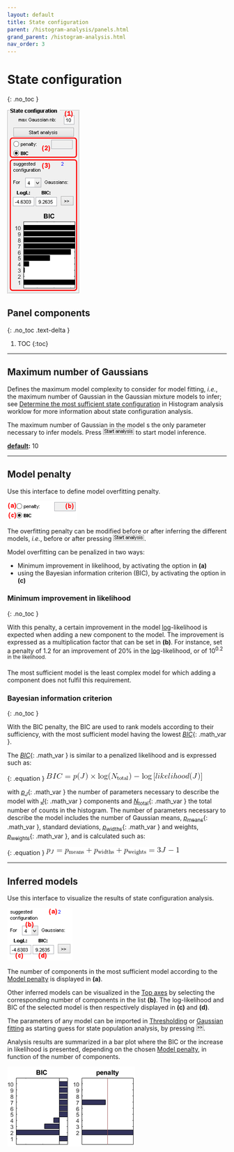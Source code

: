 ```yaml
---
layout: default
title: State configuration
parent: /histogram-analysis/panels.html
grand_parent: /histogram-analysis.html
nav_order: 3
---
```


# State configuration
{: .no_toc }

<a href="../../assets/images/gui/HA-panel-state-configuration.png"><img src="../../assets/images/gui/HA-panel-state-configuration.png" style="max-width: 166px;"/></a>

## Panel components
{: .no_toc .text-delta }

1. TOC
{:toc}


---

## Maximum number of Gaussians

Defines the maximum model complexity to consider for model fitting, *i.e.*, the maximum number of Gaussian in the Gaussian mixture models to infer; see 
[Determine the most sufficient state configuration](../workflow.html#determine-the-most-sufficient-state-configuration) in Histogram analysis worklow for more information about state configuration analysis.

The maximum number of Gaussian in the model s the only parameter necessary to infer models. 
Press 
![Start analysis](../../assets/images/gui/HA-but-start-analysis.png) to start model inference.

**<u>default</u>:** 10


---

## Model penalty

Use this interface to define model overfitting penalty.

<img src="../../assets/images/gui/HA-panel-state-configuration-penalty.png" style="max-width: 160px;"/>

The overfitting penalty can be modified before or after inferring the different models, *i.e.*, before or after pressing 
![Start analysis](../../assets/images/gui/HA-but-start-analysis.png).

Model overfitting can be penalized in two ways:
* Minimum improvement in likelihood, by activating the option in **(a)** 
* using the Bayesian information criterion (BIC), by activating the option in **(c)**


### Minimum improvement in likelihood
{: .no_toc }

With this penalty, a certain improvement in the model <u>log</u>-likelihood is expected when adding a new component to the model. 
The improvement is expressed as a multiplication factor that can be set in **(b)**.
For instance, set a penalty of 1.2 for an improvement of 20% in the <u>log</u>-likelihood, or of 10<sup>0.2 in the likelihood.

The most sufficient model is the least complex model for which adding a component does not fulfil this requirement.


### Bayesian information criterion
{: .no_toc }

With the BIC penalty, the BIC are used to rank models according to their sufficiency, with the most sufficient model having the lowest 
[*BIC*](){: .math_var }.

The 
[*BIC*](){: .math_var } is similar to a penalized likelihood and is expressed such as:

{: .equation }
<img src="../../assets/images/equations/HA-eq-bic.gif" alt="BIC = p(J) \times log( N_{\textup{total}} ) - \textup{log}\left [ likelihood( J ) \right ]">

with 
[*p*<sub>*J*</sub>](){: .math_var } the number of parameters necessary to describe the model with 
[*J*](){: .math_var } components and
[*N*<sub>total</sub>](){: .math_var } the total number of counts in the histogram.
The number of parameters necessary to describe the model includes the number of Gaussian means, 
[*p*<sub>means</sub>](){: .math_var }, standard deviations, 
[*p*<sub>widths</sub>](){: .math_var } and weights, 
[*p*<sub>weights</sub>](){: .math_var }, and is calculated such as:

{: .equation }
<img src="../../assets/images/equations/HA-eq-bic-02.gif" alt="p_{J} = p_{\textup{means}} + p_{\textup{widths}} + p_{\textup{weights}} = 3J - 1">


---

## Inferred models

Use this interface to visualize the results of state configuration analysis.

<img src="../../assets/images/gui/HA-panel-state-configuration-models.png" style="max-width: 150px;"/>

The number of components in the most sufficient model according to the 
[Model penalty](#model-penalty) is displayed in **(a)**.

Other inferred models can be visualized in the 
[Top axes](area-visualization.html#top-axes) by selecting the corresponding number of components in the list **(b)**. 
The log-likelihood and BIC of the selected model is then respectively displayed in **(c)** and **(d)**.

The parameters of any model can be imported in 
[Thresholding](panel-state-populations#thresholding) or 
[Gaussian fitting](panel-state-populations#gaussian-fitting) as starting guess for state population analysis, by pressing 
![>>](../../assets/images/gui/HA-but-supsup.png ">>").

Analysis results are summarized in a bar plot where the BIC or the increase in likelihood is presented, depending on the chosen 
[Model penalty](#model-penalty), in function of the number of components.

<img src="../../assets/images/gui/HA-panel-state-configuration-bic.png" style="max-width: 294px;"/>
